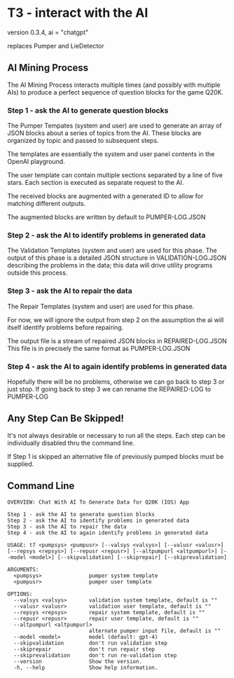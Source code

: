 #  T3 - interact with the AI

version  0.3.4, ai = "chatgpt"

replaces Pumper and LieDetector

## AI Mining Process

The AI Mining Process interacts multiple times (and possibly with multiple AIs) to produce a perfect sequence of question blocks for the game Q20K.

### Step 1 - ask the AI to generate question blocks

The Pumper Tempates (system and user) are used to generate an array of JSON blocks about a series of topics from the AI. These blocks are organized by topic and passed to subsequent steps. 

The templates are essentially the system and user panel contents in the OpenAI playground.

The user template can contain multiple sections separated by a line of five stars. Each section is executed as separate request to the AI.

The received blocks are augmented with a generated ID to allow for matching different outputs. 

The augmented blocks are written by default to PUMPER-LOG.JSON

### Step 2 - ask the AI to identify problems in generated data

The Validation Templates (system and user) are used for this phase. The output of this phase is a detailed JSON structure in VALIDATION-LOG.JSON describing the problems in the data; this data will drive utility programs outside this process.

### Step 3 - ask the AI to repair the data

The Repair Templates (system and user) are used for this phase.

For now, we will ignore the output from step 2 on the assumption the ai will itself identify  problems before repairing.

The output file is a stream of repaired JSON blocks in REPAIRED-LOG.JSON 
This file is in precisely the same format as PUMPER-LOG.JSON

### Step 4 - ask the AI to again identify problems in generated data

Hopefully there will be no problems, otherwise we can go back to step 3 or just stop. If going back to step 3 we can rename the REPAIRED-LOG to PUMPER-LOG

## Any Step Can Be Skipped!

It's not always desirable or necessary to run all the steps. Each step can be individually disabled thru the command line.

If Step 1 is skipped an alternative file of previously pumped blocks must be supplied.


## Command Line 
```
OVERVIEW: Chat With AI To Generate Data for Q20K (IOS) App

Step 1 - ask the AI to generate question blocks
Step 2 - ask the AI to identify problems in generated data
Step 3 - ask the AI to repair the data
Step 4 - ask the AI to again identify problems in generated data

USAGE: t7 <pumpsys> <pumpusr> [--valsys <valsys>] [--valusr <valusr>] [--repsys <repsys>] [--repusr <repusr>] [--altpumpurl <altpumpurl>] [--model <model>] [--skipvalidation] [--skiprepair] [--skiprevalidation]

ARGUMENTS:
  <pumpsys>               pumper system template
  <pumpusr>               pumper user template

OPTIONS:
  --valsys <valsys>       validation system template, default is ""
  --valusr <valusr>       validation user template, default is ""
  --repsys <repsys>       repair system template, default is ""
  --repusr <repusr>       repair user template, default is ""
  --altpumpurl <altpumpurl>
                          alternate pumper input file, default is ""
  --model <model>         model (default: gpt-4)
  --skipvalidation        don't run validation step
  --skiprepair            don't run repair step
  --skiprevalidation      don't run re-validation step
  --version               Show the version.
  -h, --help              Show help information.
  ```
